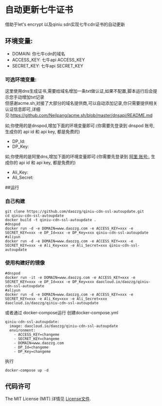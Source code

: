 # 自动更新七牛证书
借助于let's encrypt 以及qiniu sdn实现七牛cdn证书的自动更新

## 环境变量:
- DOMAIN: 你七牛cdn的域名
- ACCESS_KEY: 七牛api ACCESS_KEY
- SECRET_KEY: 七牛api SECRET_KEY

### 可选环境变量:
这里使用dns生成证书,需要给域名增加一条txt做认证,如果不配置,脚本运行后会提示您手动增加txt记录  
但感谢acme.sh,对接了大部分的域名提供商,可以自动添加记录,你只需要提供相关认证信息即可,详细见:https://github.com/Neilpang/acme.sh/blob/master/dnsapi/README.md  

如,你使用的是dnspod,增加下面的环境变量即可:(你需要先登录到 dnspod 账号, 生成你的 api id 和 api key, 都是免费的)
- DP_Id: 
- DP_Key: 

如,你使用的是阿里dns,增加下面的环境变量即可:(你需要先登录到 [阿里 账号:](https://ak-console.aliyun.com/#/accesskey), 生成你的 api id 和 api key, 都是免费的)
- Ali_Key: 
- Ali_Secret: 

##运行
### 自己构建
```
git clone https://github.com/daozzg/qiniu-cdn-ssl-autoupdate.git
cd qiniu-cdn-ssl-autoupdate
docker build -t qiniu-cdn-ssl-autoupdate .
#dnspod
docker run -d -e DOMAIN=www.daozzg.com -e ACCESS_KEY=xxx -e SECRET_KEY=xxx -e DP_Id=xxx -e DP_Key=xxx qiniu-cdn-ssl-autoupdate
#aliyun
docker run -d -e DOMAIN=www.daozzg.com -e ACCESS_KEY=xxx -e SECRET_KEY=xxx -e Ali_Key=xxx -e Ali_Secret=xxx qiniu-cdn-ssl-autoupdate
```

### 使用构建好的镜像
```
#dnspod
docker run -it -e DOMAIN=www.daozzg.com -e ACCESS_KEY=xxx -e SECRET_KEY=xxx -e DP_Id=xxx -e DP_Key=xxx daocloud.io/daozzg/qiniu-cdn-ssl-autoupdate
#aliyun
docker run -d -e DOMAIN=www.daozzg.com -e ACCESS_KEY=xxx -e SECRET_KEY=xxx -e Ali_Key=xxx -e Ali_Secret=xxx daocloud.io/daozzg/qiniu-cdn-ssl-autoupdate
```
或者通过 docker-compose运行 
创建docker-compose.yml  
```
qiniu-cdn-ssl-autoupdate:
  image: daocloud.io/daozzg/qiniu-cdn-ssl-autoupdate
  environment:
    - ACCESS_KEY=changeme
    - SECRET_KEY=changeme
    - DOMAIN=www.daozzg.com
    - DP_Id=changeme
    - DP_Key=changeme
```
执行  
```
docker-compose up -d
```

## 代码许可

The MIT License (MIT).详情见 [License文件](https://github.com/qiniu/python-sdk/blob/master/LICENSE).
